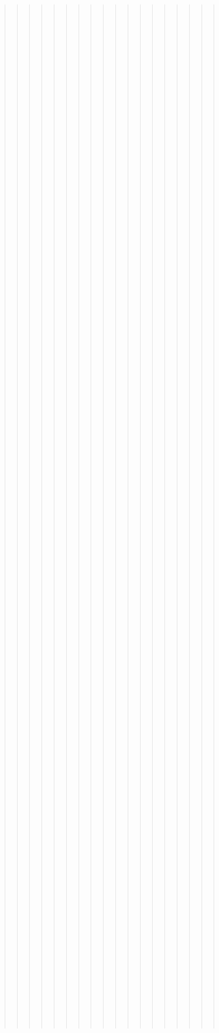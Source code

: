 
>>>>>>>>>>>>>>>>>>>>>>>>>>>>>>>>>>><<<<<<<<<<<<<<<<<<<<<<<<<<<<<<<<<<<<<<<<
>>>>>>>>>>>>>>>                                             <<<<<<<<<<<<<<<
>>>>>>>>>>>>>>>                                             <<<<<<<<<<<<<<<
>>>>>>>>>>>>>>> for more project Goto freeprojectscodes.com <<<<<<<<<<<<<<<
>>>>>>>>>>>>>>>                                             <<<<<<<<<<<<<<<
>>>>>>>>>>>>>>>                                             <<<<<<<<<<<<<<<
>>>>>>>>>>>>>>>>>>>>>>>>>>>>>>>>>><<<<<<<<<<<<<<<<<<<<<<<<<<<<<<<<<<<<<<<<<
